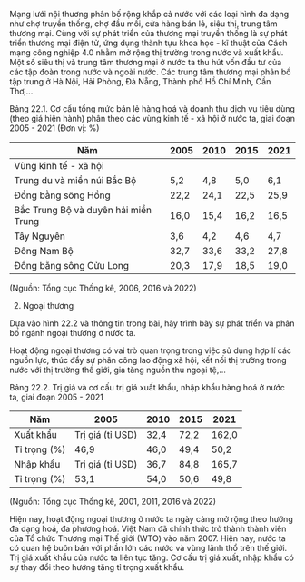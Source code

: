 Mạng lưới nội thương phân bố rộng khắp cả nước với các loại hình đa dạng như chợ truyền thống, chợ đầu mối, cửa hàng bán lẻ, siêu thị, trung tâm thương mại. Cùng với sự phát triển của thương mại truyền thống là sự phát triển thương mại điện tử, ứng dụng thành tựu khoa học - kĩ thuật của Cách mạng công nghiệp 4.0 nhằm mở rộng thị trường trong nước và xuất khẩu. Một số siêu thị và trung tâm thương mại ở nước ta thu hút vốn đầu tư của các tập đoàn trong nước và ngoài nước. Các trung tâm thương mại phân bố tập trung ở Hà Nội, Hải Phòng, Đà Nẵng, Thành phố Hồ Chí Minh, Cần Thơ,...

Bảng 22.1. Cơ cấu tổng mức bán lẻ hàng hoá và doanh thu dịch vụ tiêu dùng (theo giá hiện hành) phân theo các vùng kinh tế - xã hội ở nước ta, giai đoạn 2005 - 2021
(Đơn vị: %)

Năm | 2005 | 2010 | 2015 | 2021
--- | --- | --- | --- | ---
Vùng kinh tế - xã hội | | | |
Trung du và miền núi Bắc Bộ | 5,2 | 4,8 | 5,0 | 6,1
Đồng bằng sông Hồng | 22,2 | 24,1 | 22,5 | 25,9
Bắc Trung Bộ và duyên hải miền Trung | 16,0 | 15,4 | 16,2 | 16,5
Tây Nguyên | 3,6 | 4,2 | 4,6 | 4,7
Đông Nam Bộ | 32,7 | 33,6 | 33,2 | 27,8
Đồng bằng sông Cửu Long | 20,3 | 17,9 | 18,5 | 19,0

(Nguồn: Tổng cục Thống kê, 2006, 2016 và 2022)

2. Ngoại thương

Dựa vào hình 22.2 và thông tin trong bài, hãy trình bày sự phát triển và phân bố ngành ngoại thương ở nước ta.

Hoạt động ngoại thương có vai trò quan trọng trong việc sử dụng hợp lí các nguồn lực, thúc đẩy sự phân công lao động xã hội, kết nối thị trường trong nước với thị trường thế giới, gia tăng nguồn thu ngoại tệ,...

Bảng 22.2. Trị giá và cơ cấu trị giá xuất khẩu, nhập khẩu hàng hoá ở nước ta, giai đoạn 2005 - 2021

Năm | 2005 | 2010 | 2015 | 2021
--- | --- | --- | --- | ---
Xuất khẩu | Trị giá (tỉ USD) | 32,4 | 72,2 | 162,0 | 336,1
| Tỉ trọng (%) | 46,9 | 46,0 | 49,4 | 50,2
Nhập khẩu | Trị giá (tỉ USD) | 36,7 | 84,8 | 165,7 | 332,9
| Tỉ trọng (%) | 53,1 | 54,0 | 50,6 | 49,8

(Nguồn: Tổng cục Thống kê, 2001, 2011, 2016 và 2022)

Hiện nay, hoạt động ngoại thương ở nước ta ngày càng mở rộng theo hướng đa dạng hoá, đa phương hoá. Việt Nam đã chính thức trở thành thành viên của Tổ chức Thương mại Thế giới (WTO) vào năm 2007. Hiện nay, nước ta có quan hệ buôn bán với phần lớn các nước và vùng lãnh thổ trên thế giới. Trị giá xuất khẩu của nước ta liên tục tăng. Cơ cấu trị giá xuất, nhập khẩu có sự thay đổi theo hướng tăng tỉ trọng xuất khẩu.